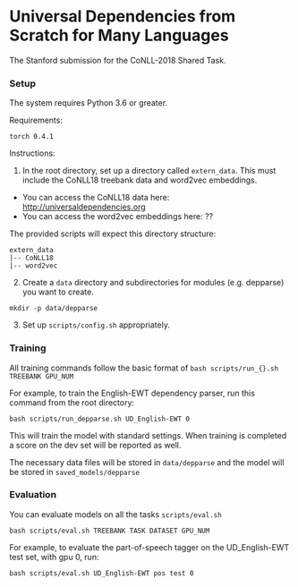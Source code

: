 # Universal Dependencies from Scratch for Many Languages

The Stanford submission for the CoNLL-2018 Shared Task.

### Setup

The system requires Python 3.6 or greater.  

Requirements:

```
torch 0.4.1
```

Instructions:

1. In the root directory, set up a directory called `extern_data`.  This must include the CoNLL18 treebank data and word2vec embeddings.

* You can access the CoNLL18 data here: http://universaldependencies.org
* You can access the word2vec embeddings here: ??


The provided scripts will expect this directory structure:

```
extern_data
|-- CoNLL18
|-- word2vec
```

2. Create a `data` directory and subdirectories for modules (e.g. depparse) you want to create.

```
mkdir -p data/depparse
```

3. Set up `scripts/config.sh` appropriately.

### Training

All training commands follow the basic format of `bash scripts/run_{}.sh TREEBANK GPU_NUM`

For example, to train the English-EWT dependency parser, run this command from the root directory:

```
bash scripts/run_depparse.sh UD_English-EWT 0
```

This will train the model with standard settings.  When training is completed a score on the dev set will be reported as well.

The necessary data files will be stored in `data/depparse` and the model will be stored in `saved_models/depparse`

### Evaluation

You can evaluate models on all the tasks `scripts/eval.sh`

```
bash scripts/eval.sh TREEBANK TASK DATASET GPU_NUM
``` 

For example, to evaluate the part-of-speech tagger on the UD_English-EWT test set, with gpu 0, run:

```
bash scripts/eval.sh UD_English-EWT pos test 0
```
